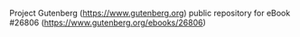 Project Gutenberg (https://www.gutenberg.org) public repository for eBook #26806 (https://www.gutenberg.org/ebooks/26806)
